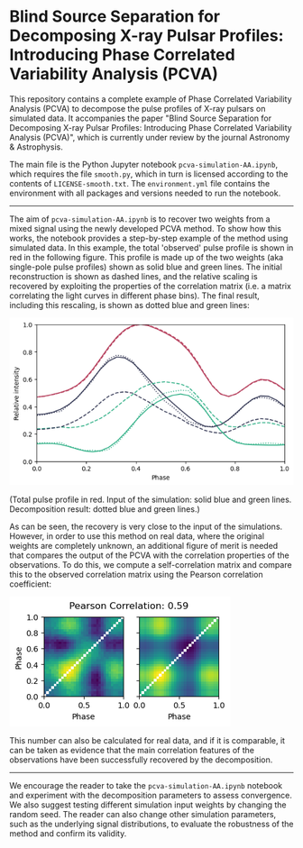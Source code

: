 # Blind Source Separation for Decomposing X-ray Pulsar Profiles: Introducing Phase Correlated Variability Analysis (PCVA)
This repository contains a complete example of Phase Correlated Variability Analysis (PCVA) to decompose the pulse profiles of X-ray pulsars on simulated data. It accompanies the paper "Blind Source Separation for Decomposing X-ray Pulsar Profiles: Introducing Phase Correlated Variability Analysis (PCVA)", which is currently under review by the journal Astronomy & Astrophysis.

The main file is the Python Jupyter notebook `pcva-simulation-AA.ipynb`, which requires the file `smooth.py`, which in turn is licensed according to the contents of `LICENSE-smooth.txt`. The `environment.yml` file contains the environment with all packages and versions needed to run the notebook.

---
The aim of `pcva-simulation-AA.ipynb` is to recover two weights from a mixed signal using the newly developed PCVA method. To show how this works, the notebook provides a step-by-step example of the method using simulated data. In this example, the total 'observed' pulse profile is shown in red in the following figure. This profile is made up of the two weights (aka single-pole pulse profiles) shown as solid blue and green lines. The initial reconstruction is shown as dashed lines, and the relative scaling is recovered by exploiting the properties of the correlation matrix (i.e. a matrix correlating the light curves in different phase bins). The final result, including this rescaling, is shown as dotted blue and green lines:

![PCVA simulation result](pcva-simulation-AA-result.png)

(Total pulse profile in red. Input of the simulation: solid blue and green lines. Decomposition result: dotted blue and green lines.)

As can be seen, the recovery is very close to the input of the simulations. However, in order to use this method on real data, where the original weights are completely unknown, an additional figure of merit is needed that compares the output of the PCVA with the correlation properties of the observations. To do this, we compute a self-correlation matrix and compare this to the observed correlation matrix using the Pearson correlation coefficient:

![PCVA self correlation](pcva-simulation-AA-self-correlation.png)

This number can also be calculated for real data, and if it is comparable, it can be taken as evidence that the main correlation features of the observations have been successfully recovered by the decomposition.

---
We encourage the reader to take the `pcva-simulation-AA.ipynb` notebook and experiment with the decomposition parameters to assess convergence. We also suggest testing different simulation input weights by changing the random seed. The reader can also change other simulation parameters, such as the underlying signal distributions, to evaluate the robustness of the method and confirm its validity.
